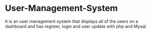 # User-Management-System
 It is an user management system that displays all of the users on a dashboard and has register, login and user update with php and Mysql
